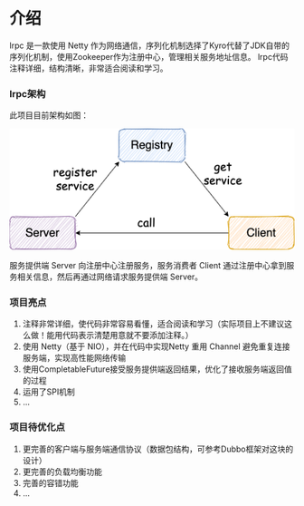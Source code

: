 # 介绍
lrpc 是一款使用 Netty 作为网络通信，序列化机制选择了Kyro代替了JDK自带的序列化机制，使用Zookeeper作为注册中心，管理相关服务地址信息。
lrpc代码注释详细，结构清晰，非常适合阅读和学习。

### lrpc架构

此项目目前架构如图：


![](./images/rpc-architure.png)

服务提供端 Server 向注册中心注册服务，服务消费者 Client 通过注册中心拿到服务相关信息，然后再通过网络请求服务提供端 Server。

### 项目亮点
1. 注释非常详细，使代码非常容易看懂，适合阅读和学习（实际项目上不建议这么做！能用代码表示清楚用意就不要添加注释。）
2. 使用 Netty（基于 NIO），并在代码中实现Netty 重用 Channel 避免重复连接服务端，实现高性能网络传输
3. 使用CompletableFuture接受服务提供端返回结果，优化了接收服务端返回值的过程
4. 运用了SPI机制
5. ...

### 项目待优化点
1. 更完善的客户端与服务端通信协议（数据包结构，可参考Dubbo框架对这块的设计）
2. 更完善的负载均衡功能
3. 完善的容错功能
4. ...
